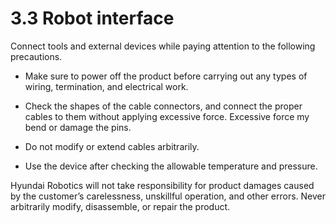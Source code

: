 # 3.3 Robot interface

Connect tools and external devices while paying attention to the following precautions.

* Make sure to power off the product before carrying out any types of wiring, termination, and electrical work.

* Check the shapes of the cable connectors, and connect the proper cables to them without applying excessive force. Excessive force my bend or damage the pins.

* Do not modify or extend cables arbitrarily.

* Use the device after checking the allowable temperature and pressure. 

Hyundai Robotics will not take responsibility for product damages caused by the customer’s carelessness, unskillful operation, and other errors. Never arbitrarily modify, disassemble, or repair the product.




